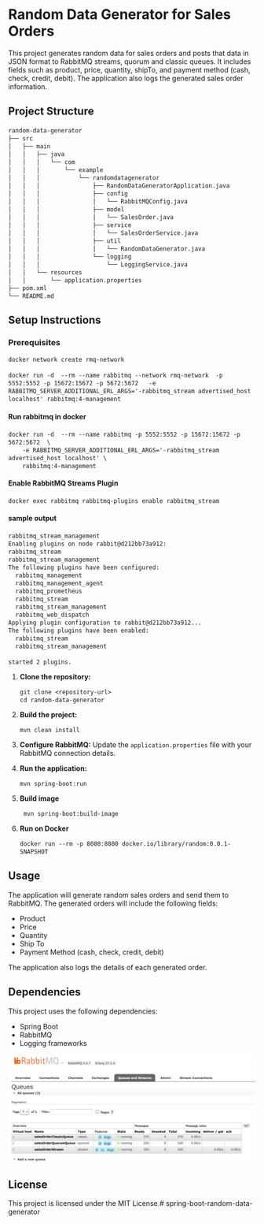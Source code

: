 # Random Data Generator for Sales Orders

This project generates random data for sales orders and posts that data in JSON format to RabbitMQ streams, quorum and classic queues. It includes fields such as product, price, quantity, shipTo, and payment method (cash, check, credit, debit). The application also logs the generated sales order information.

## Project Structure

```
random-data-generator
├── src
│   ├── main
│   │   ├── java
│   │   │   └── com
│   │   │       └── example
│   │   │           └── randomdatagenerator
│   │   │               ├── RandomDataGeneratorApplication.java
│   │   │               ├── config
│   │   │               │   └── RabbitMQConfig.java
│   │   │               ├── model
│   │   │               │   └── SalesOrder.java
│   │   │               ├── service
│   │   │               │   └── SalesOrderService.java
│   │   │               ├── util
│   │   │               │   └── RandomDataGenerator.java
│   │   │               └── logging
│   │   │                   └── LoggingService.java
│   │   └── resources
│   │       └── application.properties
├── pom.xml
└── README.md
```

## Setup Instructions

### Prerequisites
```
docker network create rmq-network

docker run -d  --rm --name rabbitmq --network rmq-network  -p 5552:5552 -p 15672:15672 -p 5672:5672   -e RABBITMQ_SERVER_ADDITIONAL_ERL_ARGS='-rabbitmq_stream advertised_host localhost' rabbitmq:4-management
```
#### Run rabbitmq in docker
```
docker run -d  --rm --name rabbitmq -p 5552:5552 -p 15672:15672 -p 5672:5672  \
    -e RABBITMQ_SERVER_ADDITIONAL_ERL_ARGS='-rabbitmq_stream advertised_host localhost' \
    rabbitmq:4-management
```
#### Enable RabbitMQ Streams Plugin
```
docker exec rabbitmq rabbitmq-plugins enable rabbitmq_stream 
```
#### sample output
```
rabbitmq_stream_management
Enabling plugins on node rabbit@d212bb73a912:
rabbitmq_stream
rabbitmq_stream_management
The following plugins have been configured:
  rabbitmq_management
  rabbitmq_management_agent
  rabbitmq_prometheus
  rabbitmq_stream
  rabbitmq_stream_management
  rabbitmq_web_dispatch
Applying plugin configuration to rabbit@d212bb73a912...
The following plugins have been enabled:
  rabbitmq_stream
  rabbitmq_stream_management

started 2 plugins.
```

1. **Clone the repository:**
   ```
   git clone <repository-url>
   cd random-data-generator
   ```

2. **Build the project:**
   ```
   mvn clean install
   ```

3. **Configure RabbitMQ:**
   Update the `application.properties` file with your RabbitMQ connection details.

4. **Run the application:**
   ```
   mvn spring-boot:run
   ```

5. **Build image**
   ```
    mvn spring-boot:build-image
   ```

6. **Run on Docker**
   ```
   docker run --rm -p 8080:8080 docker.io/library/random:0.0.1-SNAPSHOT
   ```
## Usage

The application will generate random sales orders and send them to RabbitMQ. The generated orders will include the following fields:
- Product
- Price
- Quantity
- Ship To
- Payment Method (cash, check, credit, debit)

The application also logs the details of each generated order.

## Dependencies

This project uses the following dependencies:
- Spring Boot
- RabbitMQ
- Logging frameworks

![RabbitMQ Screenshot](static/rabbitmq.png)

## License

This project is licensed under the MIT License.# spring-boot-random-data-generator

